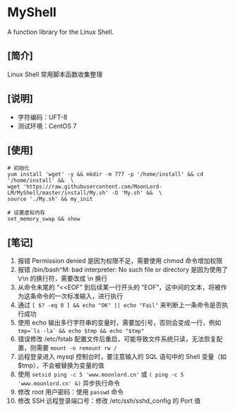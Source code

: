 
# MyShell
A function library for the Linux Shell.  

## [简介]
Linux Shell 常用脚本函数收集整理  

## [说明]
- 字符编码：UFT-8  
- 测试环境：CentOS 7

## [使用]
````Shell
# 初始化
yum install 'wget' -y && mkdir -m 777 -p '/home/install' && cd '/home/install' &&  \
wget 'https://raw.githubusercontent.com/MoonLord-LM/MyShell/master/install/My.sh' -O 'My.sh' &&  \
source './My.sh' && my_init

# 设置虚拟内存
set_memory_swap && show

````

## [笔记]
01. 报错 Permission denied 是因为权限不足，需要使用 chmod 命令增加权限  
02. 报错 /bin/bash^M: bad interpreter: No such file or directory 是因为使用了 \r\n 的换行符，需要改成 \n 换行  
03. 从命令末尾的 “<<EOF” 到后续某一行开头的 “EOF”，这中间的文本，将被作为这条命令的一次标准输入，进行执行  
04. 通过 ``[ $? -eq 0 ] && echo "OK" || echo "Fail"`` 来判断上一条命令是否执行成功  
05. 使用 echo 输出多行字符串的变量时，需要加引号，否则会变成一行，例如 ``tmp=`ls -la` && echo $tmp && echo "$tmp"``  
06. 错误修改 /etc/fstab 配置文件后重启，可能导致文件系统只读，无法恢复配置，则需要 ``mount -o remount rw /``  
07. 远程登录进入 mysql 控制台时，要注意输入的 SQL 语句中的 Shell 变量（如 $tmp），不会被替换为变量的值  
08. 使用 ``setsid ping -c 5 'www.moonlord.cn'`` 或 ``( ping -c 5 'www.moonlord.cn' &)`` 异步执行命令  
09. 修改 root 用户密码：使用 ``passwd`` 命令  
10. 修改 SSH 远程登录端口号：修改 /etc/ssh/sshd_config  的 Port 值  

